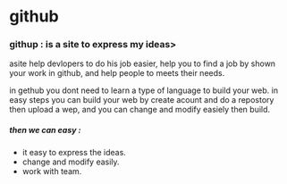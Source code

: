 # github 

### githup : is a site to express my ideas>
asite help devlopers to do his job easier, help you to find a job by shown your work in github, and help people to meets their needs.

in gethub you dont need to learn a type of language to build your web.
in easy steps you can build your web by create acount and do a repostory then upload a wep, and you can change and modify easiely then build.

##### then we can easy :
* it easy to express the ideas.
* change and modify easily.
* work with team.
